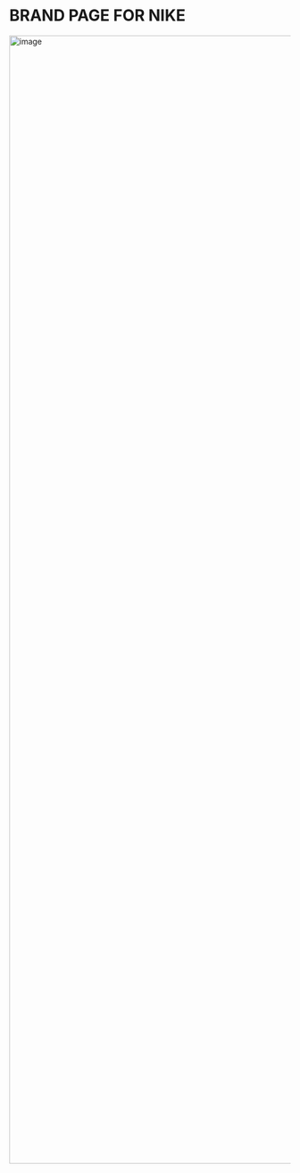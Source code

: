 # BRAND PAGE FOR NIKE
<img width="1883" height="2022" alt="image" src="https://github.com/user-attachments/assets/ab7b9edd-2f5f-49ba-833e-26907405f02f" />
